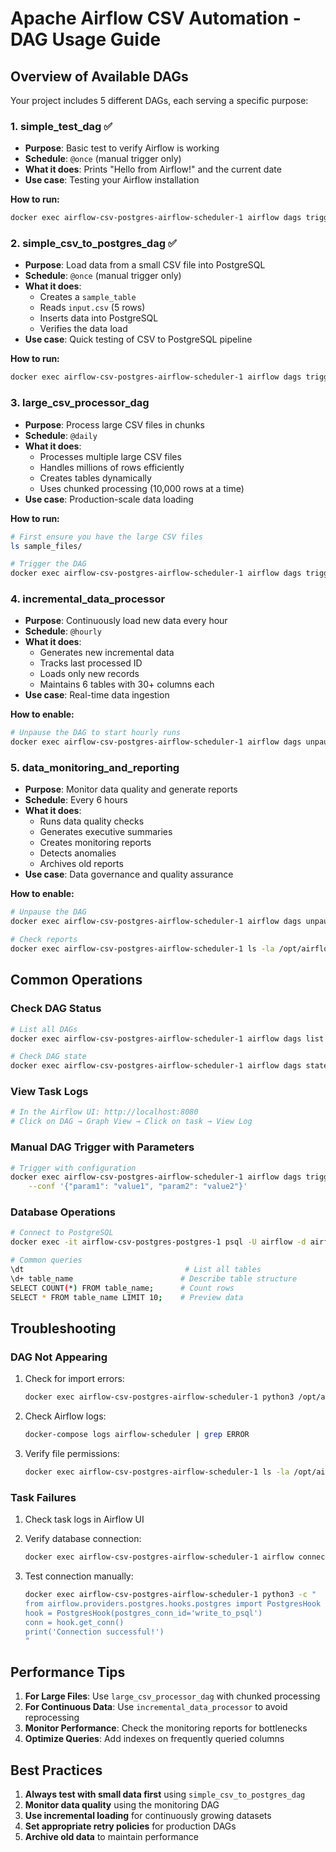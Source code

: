 # Apache Airflow CSV Automation - DAG Usage Guide

## Overview of Available DAGs

Your project includes 5 different DAGs, each serving a specific purpose:

### 1. **simple_test_dag** ✅
- **Purpose**: Basic test to verify Airflow is working
- **Schedule**: `@once` (manual trigger only)
- **What it does**: Prints "Hello from Airflow!" and the current date
- **Use case**: Testing your Airflow installation

**How to run:**
```bash
docker exec airflow-csv-postgres-airflow-scheduler-1 airflow dags trigger simple_test_dag
```

### 2. **simple_csv_to_postgres_dag** ✅
- **Purpose**: Load data from a small CSV file into PostgreSQL
- **Schedule**: `@once` (manual trigger only)
- **What it does**: 
  - Creates a `sample_table`
  - Reads `input.csv` (5 rows)
  - Inserts data into PostgreSQL
  - Verifies the data load
- **Use case**: Quick testing of CSV to PostgreSQL pipeline

**How to run:**
```bash
docker exec airflow-csv-postgres-airflow-scheduler-1 airflow dags trigger simple_csv_to_postgres_dag
```

### 3. **large_csv_processor_dag** 
- **Purpose**: Process large CSV files in chunks
- **Schedule**: `@daily`
- **What it does**:
  - Processes multiple large CSV files
  - Handles millions of rows efficiently
  - Creates tables dynamically
  - Uses chunked processing (10,000 rows at a time)
- **Use case**: Production-scale data loading

**How to run:**
```bash
# First ensure you have the large CSV files
ls sample_files/

# Trigger the DAG
docker exec airflow-csv-postgres-airflow-scheduler-1 airflow dags trigger large_csv_processor_dag
```

### 4. **incremental_data_processor** 
- **Purpose**: Continuously load new data every hour
- **Schedule**: `@hourly`
- **What it does**:
  - Generates new incremental data
  - Tracks last processed ID
  - Loads only new records
  - Maintains 6 tables with 30+ columns each
- **Use case**: Real-time data ingestion

**How to enable:**
```bash
# Unpause the DAG to start hourly runs
docker exec airflow-csv-postgres-airflow-scheduler-1 airflow dags unpause incremental_data_processor
```

### 5. **data_monitoring_and_reporting**
- **Purpose**: Monitor data quality and generate reports
- **Schedule**: Every 6 hours
- **What it does**:
  - Runs data quality checks
  - Generates executive summaries
  - Creates monitoring reports
  - Detects anomalies
  - Archives old reports
- **Use case**: Data governance and quality assurance

**How to enable:**
```bash
# Unpause the DAG
docker exec airflow-csv-postgres-airflow-scheduler-1 airflow dags unpause data_monitoring_and_reporting

# Check reports
docker exec airflow-csv-postgres-airflow-scheduler-1 ls -la /opt/airflow/dags/reports/
```

## Common Operations

### Check DAG Status
```bash
# List all DAGs
docker exec airflow-csv-postgres-airflow-scheduler-1 airflow dags list

# Check DAG state
docker exec airflow-csv-postgres-airflow-scheduler-1 airflow dags state <dag_id> <execution_date>
```

### View Task Logs
```bash
# In the Airflow UI: http://localhost:8080
# Click on DAG → Graph View → Click on task → View Log
```

### Manual DAG Trigger with Parameters
```bash
# Trigger with configuration
docker exec airflow-csv-postgres-airflow-scheduler-1 airflow dags trigger <dag_id> \
    --conf '{"param1": "value1", "param2": "value2"}'
```

### Database Operations
```bash
# Connect to PostgreSQL
docker exec -it airflow-csv-postgres-postgres-1 psql -U airflow -d airflow

# Common queries
\dt                                    # List all tables
\d+ table_name                        # Describe table structure
SELECT COUNT(*) FROM table_name;      # Count rows
SELECT * FROM table_name LIMIT 10;    # Preview data
```

## Troubleshooting

### DAG Not Appearing
1. Check for import errors:
   ```bash
   docker exec airflow-csv-postgres-airflow-scheduler-1 python3 /opt/airflow/dags/your_dag.py
   ```

2. Check Airflow logs:
   ```bash
   docker-compose logs airflow-scheduler | grep ERROR
   ```

3. Verify file permissions:
   ```bash
   docker exec airflow-csv-postgres-airflow-scheduler-1 ls -la /opt/airflow/dags/
   ```

### Task Failures
1. Check task logs in Airflow UI
2. Verify database connection:
   ```bash
   docker exec airflow-csv-postgres-airflow-scheduler-1 airflow connections get write_to_psql
   ```

3. Test connection manually:
   ```bash
   docker exec airflow-csv-postgres-airflow-scheduler-1 python3 -c "
   from airflow.providers.postgres.hooks.postgres import PostgresHook
   hook = PostgresHook(postgres_conn_id='write_to_psql')
   conn = hook.get_conn()
   print('Connection successful!')
   "
   ```

## Performance Tips

1. **For Large Files**: Use `large_csv_processor_dag` with chunked processing
2. **For Continuous Data**: Use `incremental_data_processor` to avoid reprocessing
3. **Monitor Performance**: Check the monitoring reports for bottlenecks
4. **Optimize Queries**: Add indexes on frequently queried columns

## Best Practices

1. **Always test with small data first** using `simple_csv_to_postgres_dag`
2. **Monitor data quality** using the monitoring DAG
3. **Use incremental loading** for continuously growing datasets
4. **Set appropriate retry policies** for production DAGs
5. **Archive old data** to maintain performance